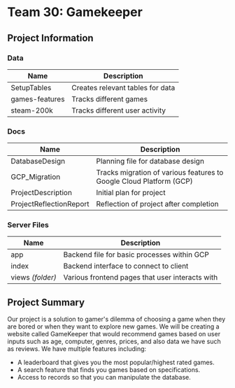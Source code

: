 # Team 30: Gamekeeper

## Project Information

### Data

|   Name      |        Description     |
| ----------- | ---------------------- |
|  SetupTables      |       Creates relevant tables for data      |
| games-features  |      Tracks different games    |
| steam-200k  |      Tracks different user activity     |

### Docs

|   Name      |        Description     |
| ----------- | ---------------------- |
|  DatabaseDesign      |       Planning file for database design     |
| GCP_Migration  |      Tracks migration of various features to Google Cloud Platform (GCP)    |
|  ProjectDescription  |      Initial plan for project     |
|  ProjectReflectionReport  |      Reflection of project after completion     |

### Server Files

|   Name      |        Description     |
| ----------- | ---------------------- |
|  app      |       Backend file for basic processes within GCP     |
| index  |     Backend interface to connect to client     |
|  views *(folder)*  |      Various frontend pages that user interacts with   |

## Project Summary
Our project is a solution to gamer's dilemma of choosing a game when they are bored or when they want to explore new games. We will be creating a website called GameKeeper that would recommend games based on user inputs such as age, computer, genres, prices, and also data we have such as reviews. We have multiple features including:
* A leaderboard that gives you the most popular/highest rated games.
* A search feature that finds you games based on specifications.
* Access to records so that you can manipulate the database.
